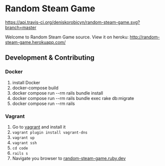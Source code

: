 # Random Steam Game

https://api.travis-ci.org/deniskorobicyn/random-steam-game.svg?branch=master

Welcome to Random Steam Game source. View it on heroku: http://random-steam-game.herokuapp.com/

## Development & Contributing

### Docker

1. install Docker
2. docker-compose build
3. docker compose run --rm rails bundle install
4. docker compose run --rm rails bundle exec rake db:migrate
5. docker compose run --rm rails

### Vagrant
1. Go to [vagrant](https://www.vagrantup.com/downloads.html) and install it
2. `vagrant plugin install vagrant-dns`
3. `vagrant up`
4. `vagrant ssh`
5. `cd code`
6. `rails s`
7. Navigate you browser to [random-steam-game.ruby.dev](random-steam-game.ruby.dev)
